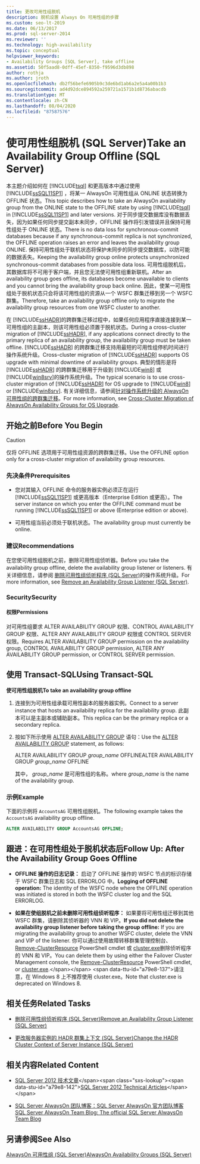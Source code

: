 ```yaml
---
title: 更改可用性组脱机
description: 脱机设置 Always On 可用性组的步骤
ms.custom: seo-lt-2019
ms.date: 06/13/2017
ms.prod: sql-server-2014
ms.reviewer: ''
ms.technology: high-availability
ms.topic: conceptual
helpviewer_keywords:
- Availability Groups [SQL Server], take offline
ms.assetid: 50f5aad8-0dff-45ef-8350-f9596d3db898
author: rothja
ms.author: jroth
ms.openlocfilehash: db2f56befe6905b9c3de6bd1ab6a2e5a4a00b1b3
ms.sourcegitcommit: ad4d92dce894592a259721a1571b1d8736abacdb
ms.translationtype: MT
ms.contentlocale: zh-CN
ms.lasthandoff: 08/04/2020
ms.locfileid: "87587576"
---
```

# <a name="take-an-availability-group-offline-sql-server"></a><span data-ttu-id="a79e8-103">使可用性组脱机 (SQL Server)</span><span class="sxs-lookup"><span data-stu-id="a79e8-103">Take an Availability Group Offline (SQL Server)</span></span>
  <span data-ttu-id="a79e8-104">本主题介绍如何在 [!INCLUDE[tsql](../includes/tsql-md.md)] 和更高版本中通过使用 [!INCLUDE[ssSQL11SP1](../includes/sssql11sp1-md.md)] ，将某一 AlwaysOn 可用性组从 ONLINE 状态转换为 OFFLINE 状态。</span><span class="sxs-lookup"><span data-stu-id="a79e8-104">This topic describes how to take an AlwaysOn availability group from the ONLINE state to the OFFLINE state by using [!INCLUDE[tsql](../includes/tsql-md.md)] in [!INCLUDE[ssSQL11SP1](../includes/sssql11sp1-md.md)] and later versions.</span></span> <span data-ttu-id="a79e8-105">对于同步提交数据库没有数据丢失，因为如果任何同步提交副本未同步，OFFLINE 操作将引发错误并且保持可用性组处于 ONLINE 状态。</span><span class="sxs-lookup"><span data-stu-id="a79e8-105">There is no data loss for synchronous-commit databases because if any synchronous-commit replica is not synchronized, the OFFLINE operation raises an error and leaves the availability group ONLINE.</span></span> <span data-ttu-id="a79e8-106">保持可用性组处于联机状态将保护未同步的同步提交数据库，以防可能的数据丢失。</span><span class="sxs-lookup"><span data-stu-id="a79e8-106">Keeping the availability group online protects unsynchronized synchronous-commit databases from possible data loss.</span></span> <span data-ttu-id="a79e8-107">可用性组脱机后，其数据库将不可用于客户端，并且您无法使可用性组重新联机。</span><span class="sxs-lookup"><span data-stu-id="a79e8-107">After an availability group goes offline, its databases become unavailable to clients and you cannot bring the availability group back online.</span></span> <span data-ttu-id="a79e8-108">因此，使某一可用性组处于脱机状态只会将该可用性组的资源从一个 WSFC 群集迁移到另一个 WSFC 群集。</span><span class="sxs-lookup"><span data-stu-id="a79e8-108">Therefore, take an availability group offline only to migrate the availability group resources from one WSFC cluster to another.</span></span>  
  
 <span data-ttu-id="a79e8-109">在 [!INCLUDE[ssHADR](../includes/sshadr-md.md)]的跨群集迁移过程中，如果任何应用程序直接连接到某一可用性组的主副本，则该可用性组必须置于脱机状态。</span><span class="sxs-lookup"><span data-stu-id="a79e8-109">During a cross-cluster migration of [!INCLUDE[ssHADR](../includes/sshadr-md.md)], if any applications connect directly to the primary replica of an availability group, the availability group must be taken offline.</span></span> <span data-ttu-id="a79e8-110">[!INCLUDE[ssHADR](../includes/sshadr-md.md)] 的跨群集迁移支持用最短的可用性组停机时间进行操作系统升级。</span><span class="sxs-lookup"><span data-stu-id="a79e8-110">Cross-cluster migration of [!INCLUDE[ssHADR](../includes/sshadr-md.md)] supports OS upgrade with minimal downtime of availability groups.</span></span> <span data-ttu-id="a79e8-111">典型的情形是将 [!INCLUDE[ssHADR](../includes/sshadr-md.md)] 的跨群集迁移用于升级到 [!INCLUDE[win8](../includes/win8-md.md)] 或 [!INCLUDE[win8srv](../includes/win8srv-md.md)]的操作系统升级。</span><span class="sxs-lookup"><span data-stu-id="a79e8-111">The typical scenario is to use cross-cluster migration of [!INCLUDE[ssHADR](../includes/sshadr-md.md)] for OS upgrade to [!INCLUDE[win8](../includes/win8-md.md)] or [!INCLUDE[win8srv](../includes/win8srv-md.md)].</span></span> <span data-ttu-id="a79e8-112">有关详细信息，请参阅[针对操作系统升级的 AlwaysOn 可用性组的跨群集迁移](https://msdn.microsoft.com/library/jj873730.aspx)。</span><span class="sxs-lookup"><span data-stu-id="a79e8-112">For more information, see [Cross-Cluster Migration of AlwaysOn Availability Groups for OS Upgrade](https://msdn.microsoft.com/library/jj873730.aspx).</span></span>  
  

  
##  <a name="before-you-begin"></a><a name="BeforeYouBegin"></a> <span data-ttu-id="a79e8-113">开始之前</span><span class="sxs-lookup"><span data-stu-id="a79e8-113">Before You Begin</span></span>  
  
> [!CAUTION]  
>  <span data-ttu-id="a79e8-114">仅将 OFFLINE 选项用于可用性组资源的跨群集迁移。</span><span class="sxs-lookup"><span data-stu-id="a79e8-114">Use the OFFLINE option only for a cross-cluster migration of availability group resources.</span></span>  
  
###  <a name="prerequisites"></a><a name="Prerequisites"></a><span data-ttu-id="a79e8-115">先决条件</span><span class="sxs-lookup"><span data-stu-id="a79e8-115">Prerequisites</span></span>  
  
-   <span data-ttu-id="a79e8-116">您对其输入 OFFLINE 命令的服务器实例必须正在运行 [!INCLUDE[ssSQL11SP1](../includes/sssql11sp1-md.md)] 或更高版本（Enterprise Edition 或更高）。</span><span class="sxs-lookup"><span data-stu-id="a79e8-116">The server instance on which you enter the OFFLINE command must be running [!INCLUDE[ssSQL11SP1](../includes/sssql11sp1-md.md)] or above (Enterprise edition or above).</span></span>  
  
-   <span data-ttu-id="a79e8-117">可用性组当前必须处于联机状态。</span><span class="sxs-lookup"><span data-stu-id="a79e8-117">The availability group must currently be online.</span></span>  
  
###  <a name="recommendations"></a><a name="Recommendations"></a> <span data-ttu-id="a79e8-118">建议</span><span class="sxs-lookup"><span data-stu-id="a79e8-118">Recommendations</span></span>  
 <span data-ttu-id="a79e8-119">在您使可用性组脱机之前，删除可用性组侦听器。</span><span class="sxs-lookup"><span data-stu-id="a79e8-119">Before you take the availability group offline, delete the availability group listener or listeners.</span></span> <span data-ttu-id="a79e8-120">有关详细信息，请参阅 [删除可用性组侦听程序 (SQL Server)](availability-groups/windows/remove-an-availability-group-listener-sql-server.md)的操作系统升级。</span><span class="sxs-lookup"><span data-stu-id="a79e8-120">For more information, see [Remove an Availability Group Listener &#40;SQL Server&#41;](availability-groups/windows/remove-an-availability-group-listener-sql-server.md).</span></span>  
  
###  <a name="security"></a><a name="Security"></a> <span data-ttu-id="a79e8-121">Security</span><span class="sxs-lookup"><span data-stu-id="a79e8-121">Security</span></span>  
  
####  <a name="permissions"></a><a name="Permissions"></a> <span data-ttu-id="a79e8-122">权限</span><span class="sxs-lookup"><span data-stu-id="a79e8-122">Permissions</span></span>  
 <span data-ttu-id="a79e8-123">对可用性组要求 ALTER AVAILABILITY GROUP 权限、CONTROL AVAILABILITY GROUP 权限、ALTER ANY AVAILABILITY GROUP 权限或 CONTROL SERVER 权限。</span><span class="sxs-lookup"><span data-stu-id="a79e8-123">Requires ALTER AVAILABILITY GROUP permission on the availability group, CONTROL AVAILABILITY GROUP permission, ALTER ANY AVAILABILITY GROUP permission, or CONTROL SERVER permission.</span></span>  
  
##  <a name="using-transact-sql"></a><a name="TsqlProcedure"></a> <span data-ttu-id="a79e8-124">使用 Transact-SQL</span><span class="sxs-lookup"><span data-stu-id="a79e8-124">Using Transact-SQL</span></span>  
 <span data-ttu-id="a79e8-125">**使可用性组脱机**</span><span class="sxs-lookup"><span data-stu-id="a79e8-125">**To take an availability group offline**</span></span>  
  
1.  <span data-ttu-id="a79e8-126">连接到为可用性组承载可用性副本的服务器实例。</span><span class="sxs-lookup"><span data-stu-id="a79e8-126">Connect to a server instance that hosts an availability replica for the availability group.</span></span> <span data-ttu-id="a79e8-127">此副本可以是主副本或辅助副本。</span><span class="sxs-lookup"><span data-stu-id="a79e8-127">This replica can be the primary replica or a secondary replica.</span></span>  
  
2.  <span data-ttu-id="a79e8-128">按如下所示使用 [ALTER AVAILABILITY GROUP](/sql/t-sql/statements/alter-availability-group-transact-sql) 语句：</span><span class="sxs-lookup"><span data-stu-id="a79e8-128">Use the [ALTER AVAILABILITY GROUP](/sql/t-sql/statements/alter-availability-group-transact-sql) statement, as follows:</span></span>  
  
     <span data-ttu-id="a79e8-129">ALTER AVAILABILITY GROUP *group_name* OFFLINE</span><span class="sxs-lookup"><span data-stu-id="a79e8-129">ALTER AVAILABILITY GROUP *group_name* OFFLINE</span></span>  
  
     <span data-ttu-id="a79e8-130">其中， *group_name* 是可用性组的名称。</span><span class="sxs-lookup"><span data-stu-id="a79e8-130">where *group_name* is the name of the availability group.</span></span>  
  
### <a name="example"></a><span data-ttu-id="a79e8-131">示例</span><span class="sxs-lookup"><span data-stu-id="a79e8-131">Example</span></span>  
 <span data-ttu-id="a79e8-132">下面的示例将 `AccountsAG` 可用性组脱机。</span><span class="sxs-lookup"><span data-stu-id="a79e8-132">The following example takes the `AccountsAG` availability group offline.</span></span>  
  
```sql
ALTER AVAILABILITY GROUP AccountsAG OFFLINE;  
```  
  
##  <a name="follow-up-after-the-availability-group-goes-offline"></a><a name="FollowUp"></a> <span data-ttu-id="a79e8-133">跟进：在可用性组处于脱机状态后</span><span class="sxs-lookup"><span data-stu-id="a79e8-133">Follow Up: After the Availability Group Goes Offline</span></span>  
  
-   <span data-ttu-id="a79e8-134">**OFFLINE 操作的日志记录：** 启动了 OFFLINE 操作的 WSFC 节点的标识存储于 WSFC 群集日志和 SQL ERRORLOG 中。</span><span class="sxs-lookup"><span data-stu-id="a79e8-134">**Logging of OFFLINE operation:**  The identity of the WSFC node where the OFFLINE operation was initiated is stored in both the WSFC cluster log and the SQL ERRORLOG.</span></span>  
  
-   <span data-ttu-id="a79e8-135">**如果在使组脱机之前未删除可用性组侦听程序：** 如果要将可用性组迁移到其他 WSFC 群集，请删除其侦听器的 VNN 和 VIP。</span><span class="sxs-lookup"><span data-stu-id="a79e8-135">**If you did not delete the availability group listener before taking the group offline:**  If you are migrating the availability group to another WSFC cluster, delete the VNN and VIP of the listener.</span></span> <span data-ttu-id="a79e8-136">你可以通过使用故障转移群集管理控制台、 [Remove-ClusterResource](https://technet.microsoft.com/library/ee461015\(WS.10\).aspx) PowerShell cmdlet 或 [cluster.exe](https://technet.microsoft.com/library/ee461015\(WS.10\).aspx)删除侦听程序的 VNN 和 VIP。</span><span class="sxs-lookup"><span data-stu-id="a79e8-136">You can delete them by using either the Failover Cluster Management console, the [Remove-ClusterResource](https://technet.microsoft.com/library/ee461015\(WS.10\).aspx) PowerShell cmdlet, or [cluster.exe](https://technet.microsoft.com/library/ee461015\(WS.10\).aspx).</span></span> <span data-ttu-id="a79e8-137">请注意，在 Windows 8 上不推荐使用 cluster.exe。</span><span class="sxs-lookup"><span data-stu-id="a79e8-137">Note that cluster.exe is deprecated on Windows 8.</span></span>  
  
##  <a name="related-tasks"></a><a name="RelatedTasks"></a> <span data-ttu-id="a79e8-138">相关任务</span><span class="sxs-lookup"><span data-stu-id="a79e8-138">Related Tasks</span></span>  
  
-   [<span data-ttu-id="a79e8-139">删除可用性组侦听程序 (SQL Server)</span><span class="sxs-lookup"><span data-stu-id="a79e8-139">Remove an Availability Group Listener &#40;SQL Server&#41;</span></span>](availability-groups/windows/remove-an-availability-group-listener-sql-server.md)  
  
-   [<span data-ttu-id="a79e8-140">更改服务器实例的 HADR 群集上下文 (SQL Server)</span><span class="sxs-lookup"><span data-stu-id="a79e8-140">Change the HADR Cluster Context of Server Instance &#40;SQL Server&#41;</span></span>](availability-groups/windows/change-the-hadr-cluster-context-of-server-instance-sql-server.md)  
  
##  <a name="related-content"></a><a name="RelatedContent"></a> <span data-ttu-id="a79e8-141">相关内容</span><span class="sxs-lookup"><span data-stu-id="a79e8-141">Related Content</span></span>  
  
-   <span data-ttu-id="a79e8-142">[SQL Server 2012 技术文章](https://msdn.microsoft.com/library/bb418445\(SQL.10\).aspx)</span><span class="sxs-lookup"><span data-stu-id="a79e8-142">[SQL Server 2012 Technical Articles](https://msdn.microsoft.com/library/bb418445\(SQL.10\).aspx)</span></span>  
  
-   [<span data-ttu-id="a79e8-143">SQL Server AlwaysOn 团队博客：SQL Server AlwaysOn 官方团队博客</span><span class="sxs-lookup"><span data-stu-id="a79e8-143">SQL Server AlwaysOn Team Blog: The official SQL Server AlwaysOn Team Blog</span></span>](https://blogs.msdn.com/b/sqlalwayson/)  
  
## <a name="see-also"></a><span data-ttu-id="a79e8-144">另请参阅</span><span class="sxs-lookup"><span data-stu-id="a79e8-144">See Also</span></span>  
 [<span data-ttu-id="a79e8-145">AlwaysOn 可用性组 &#40;SQL Server&#41;</span><span class="sxs-lookup"><span data-stu-id="a79e8-145">AlwaysOn Availability Groups &#40;SQL Server&#41;</span></span>](availability-groups/windows/always-on-availability-groups-sql-server.md)  
